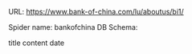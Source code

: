 URL: https://www.bank-of-china.com/lu/aboutus/bi1/

Spider name: bankofchina
DB Schema:

title
content
date